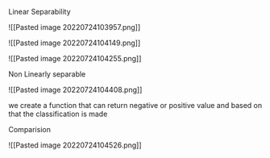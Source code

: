 Linear Separability


![[Pasted image 20220724103957.png]]


![[Pasted image 20220724104149.png]]


![[Pasted image 20220724104255.png]]


Non Linearly separable

![[Pasted image 20220724104408.png]]


we create a function that can return negative or positive value and based on that the classification is made

Comparision

![[Pasted image 20220724104526.png]]



